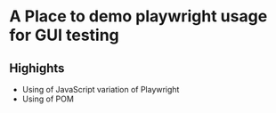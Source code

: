 # A Place to demo playwright usage for GUI testing

## Highights
* Using of JavaScript variation of Playwright
* Using of POM
